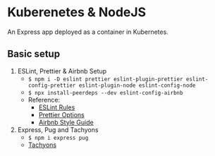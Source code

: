 # Kuberenetes & NodeJS
An Express app deployed as a container in Kubernetes.


## Basic setup
1. ESLint, Prettier & Airbnb Setup
    - `$ npm i -D eslint prettier eslint-plugin-prettier eslint-config-prettier eslint-plugin-node eslint-config-node`
    - `$ npx install-peerdeps --dev eslint-config-airbnb`
    - Reference:
        - [ESLint Rules](https://eslint.org/docs/rules/)
        - [Prettier Options](https://prettier.io/docs/en/options.html)
        - [Airbnb Style Guide](https://github.com/airbnb/javascript)
2. Express, Pug and Tachyons
    - `$ npm i express pug`
    - [Tachyons](https://tachyons.io/)